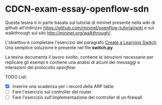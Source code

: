 # CDCN-exam-essay-openflow-sdn
Questa tesina è in parte basata sul tutorial di mininet presente nella wiki di github all'indirizzo https://github.com/mininet/openflow-tutorial/wiki e sul walkthrough sul sito http://mininet.org/walkthrough/.

L'obiettivo è completare l'esercizio del paragrafo [Create a Learning Switch](https://github.com/mininet/openflow-tutorial/wiki/Create-a-Learning-Switch). Una semplice soluzione è presente nel file **switch.py**.

La tesina documenta il lavoro svolto, contiene le istruzioni necessarie per replicare gli esempi e contiene una analisi di alcuni dei messaggi e interazioni del protocollo *openflow*.

TODO List:
- [x] Inserire una scadenza per i record della ARP table
- [ ] Fare l'esercizio sul controller del router
- [ ] Fare l'esercizio sull'implementazione del controller di un firewall
